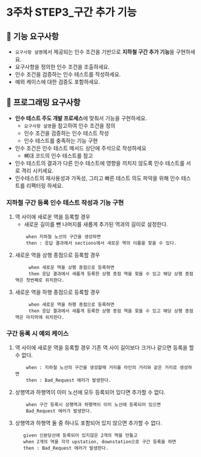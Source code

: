 # 3주차 STEP3_구간 추가 기능

## 🚀 기능 요구사항
- ``요구사항 설명``에서 제공되는 인수 조건을 기반으로 **지하철 구간 추가 기능**을 구현하세요.
- 요구사항을 정의한 인수 조건을 조출하세요.
- 인수 조건을 검증하는 인수 테스트를 작성하세요.
- 예외 케이스에 대한 검증도 포함하세요.

## 🚀 프로그래밍 요구사항
- **인수 테스트 주도 개발 프로세스**에 맞춰서 기능을 구현하세요.
    - ``요구사항 설명``을 참고하여 인수 조건을 정의
    - 인수 조건을 검증하는 인수 테스트 작성
    - 인수 테스트를 충족하는 기능 구현
- 인수 조건은 인수 테스트 메서드 상단에 주석으로 작성하세요
    - 뼈대 코드의 인수 테스트를 참고
- 인수 테스트의 결과가 다른 인수 테스트에 영향을 끼치지 않도록 인수 테스트를 서로 격리 시키세요.
- 인수테스트의 재사용성과 가독성, 그리고 빠른 테스트 의도 파악을 위해 인수 테스트를 리팩터링 하세요.

### 지하철 구간 등록 인수 테스트 작성과 기능 구현

1. 역 사이에 새로운 역을 등록할 경우
    - 새로운 길이를 뺀 나머지를 새롭게 추가된 역과의 길이로 설정한다.
    ````
        when 지하철 노선의 구간을 생성하면
        then : 응답 결과에서 sections에서 새로운 역의 이름을 찾을 수 있다.
   ````
2. 새로운 역을 상행 종점으로 등록할 경우
   ````
        when 새로운 역을 상행 종점으로 등록하면
        then 응답 결과에서 새롭게 등록한 상행 종점 역을 찾을 수 있고 해당 상행 종점 역은 첫번째로 위치한다.
   ````
3. 새로운 역을 하행 종점으로 등록할 경우
   ````
        when 새로운 역을 하행 종점으로 등록하면
        then 응답 결과에서 새롭게 등록한 상행 종점 역을 찾을 수 있고 해당 상행 종점 역은 마지막에 위치한다.
   ````

### 구간 등록 시 예외 케이스
1. 역 사이에 새로운 역을 등록할 경우 기존 역 사이 길이보다 크거나 같으면 등록을 할 수 없다.
   ````
       when : 지하철 노선의 구간을 생성할때 거리를 라인의 거리와 같은 거리로 생성하면
       then : Bad_Request 에러가 발생한다. 
   ````
2. 상행역과 하행역이 이미 노선에 모두 등록되어 있다면 추가할 수 없다.
   ````
       when 구간 등록시 상행역과 하행역이 이미 노선에 등록되어 있으면
       Bad_Request 에러가 발생한다. 
    ````
3. 상행역과 하행역 둘 중 하나도 포함되어 있지 않으면 추가할 수 없다.
    ````
       given 신분당선에 등록되어 있지않은 2개의 역을 만들고
       when 2개의 역을 각각 upstation, downstation으로 구간 등록을 하면
       then : Bad_Request 에러가 발생한다.
    ````
